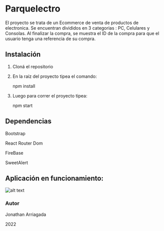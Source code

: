 # Parquelectro

El proyecto se trata de un Ecommerce de venta de productos de electronica. Se encuentran divididos en 3 categorias : PC, Celulares y Consolas. Al finalizar la compra, se muestra el ID de la compra para que el usuario tenga una referencia de su compra.

## Instalación

1. Cloná el repositorio

2. En la raíz del proyecto tipea el comando:

   npm install
       
3. Luego para correr el proyecto tipea: 

   npm start

## Dependencias

Bootstrap

React Router Dom

FireBase 

SweetAlert

## Aplicación en funcionamiento:

![alt text](https://github.com/Jonathan-Arriagada/creandoApp/blob/master/src/assets/Parquelectro.gif)

### Autor

Jonathan Arriagada

2022
